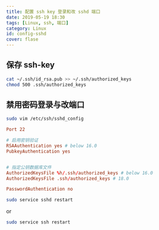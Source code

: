 ```yaml
---
title: 配置 ssh key 登录和改 sshd 端口
date: 2019-05-19 18:30
tags: [Linux, ssh, 端口]
category: Linux
id: config-sshd
cover: flase
---
```


## 保存 ssh-key

``` bash
cat ~/.ssh/id_rsa.pub >> ~/.ssh/authorized_keys
chmod 500 .ssh/authorized_keys
```

## 禁用密码登录与改端口

``` bash
sudo vim /etc/ssh/sshd_config
```

``` conf
Port 22

# 启用密钥验证
RSAAuthentication yes # below 16.0
PubkeyAuthentication yes


# 指定公钥数据库文件
AuthorizedKeysFile %h/.ssh/authorized_keys # below 16.0
AuthorizedKeysFile .ssh/authorized_keys # 18.0

PasswordAuthentication no

```

``` bash
sudo service sshd restart
```
or

``` bash
sudo service ssh restart
```